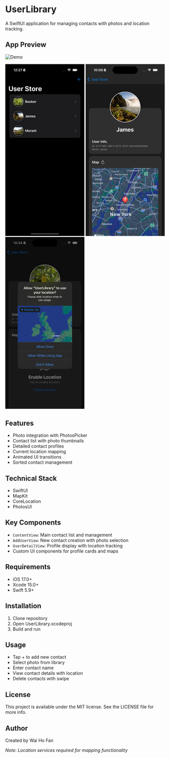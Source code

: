 # UserLibrary

A SwiftUI application for managing contacts with photos and location tracking.

## App Preview
<div align="left">
  <p float="center">
    <img src="/UserLibrary/Screenshot/demo.gif" width="250" alt="Demo" />
  </p>
  <p float="left">
    <img src="/UserLibrary/Screenshot/user-list.png" width="250" alt="User List" />
    <img src="/UserLibrary/Screenshot/user-detail.png" width="250" alt="User Detail" />
    <img src="/UserLibrary/Screenshot/map-request.png" width="250" alt="Map Request" />
  </p>
</div>

## Features
* Photo integration with PhotosPicker
* Contact list with photo thumbnails
* Detailed contact profiles
* Current location mapping
* Animated UI transitions
* Sorted contact management

## Technical Stack
* SwiftUI
* MapKit
* CoreLocation
* PhotosUI

## Key Components
* `ContentView`: Main contact list and management
* `AddUserView`: New contact creation with photo selection
* `UserDetailView`: Profile display with location tracking
* Custom UI components for profile cards and maps

## Requirements
* iOS 17.0+
* Xcode 15.0+
* Swift 5.9+

## Installation
1. Clone repository
2. Open UserLibrary.xcodeproj
3. Build and run

## Usage
* Tap + to add new contact
* Select photo from library
* Enter contact name
* View contact details with location
* Delete contacts with swipe

## License
This project is available under the MIT license. See the LICENSE file for more info.

## Author
Created by Wai Ho Fan

*Note: Location services required for mapping functionality*

